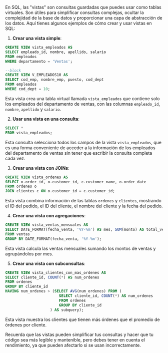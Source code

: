 En SQL, las "vistas" son consultas guardadas que puedes usar como tablas virtuales. Son útiles para simplificar consultas complejas, ocultar la complejidad de la base de datos y proporcionar una capa de abstracción de los datos. Aquí tienes algunos ejemplos de cómo crear y usar vistas en SQL:

1. **Crear una vista simple**:

```sql
CREATE VIEW vista_empleados AS
SELECT empleado_id, nombre, apellido, salario
FROM empleados
WHERE departamento = 'Ventas';
```

```sql
--block
CREATE VIEW V_EMPLEADOS10 AS
SELECT cod_emp, nombre_emp, puesto, cod_dept
FROM empleados
WHERE cod_dept = 10;
```

Esta vista crea una tabla virtual llamada `vista_empleados` que contiene solo los empleados del departamento de ventas, con las columnas `empleado_id`, `nombre`, `apellido` y `salario`.

2. **Usar una vista en una consulta**:

```sql
SELECT *
FROM vista_empleados;
```

Esta consulta selecciona todos los campos de la vista `vista_empleados`, que es una forma conveniente de acceder a la información de los empleados del departamento de ventas sin tener que escribir la consulta completa cada vez.

3. **Crear una vista con JOINs**:

```sql
CREATE VIEW vista_ordenes AS
SELECT o.order_id, o.customer_id, c.customer_name, o.order_date
FROM ordenes o
JOIN clientes c ON o.customer_id = c.customer_id;
```

Esta vista combina información de las tablas `ordenes` y `clientes`, mostrando el ID del pedido, el ID del cliente, el nombre del cliente y la fecha del pedido.

4. **Crear una vista con agregaciones**:

```sql
CREATE VIEW vista_ventas_mensuales AS
SELECT DATE_FORMAT(fecha_venta, '%Y-%m') AS mes, SUM(monto) AS total_ventas
FROM ventas
GROUP BY DATE_FORMAT(fecha_venta, '%Y-%m');
```

Esta vista calcula las ventas mensuales sumando los montos de ventas y agrupándolos por mes.

5. **Crear una vista con subconsultas**:

```sql
CREATE VIEW vista_clientes_con_mas_ordenes AS
SELECT cliente_id, COUNT(*) AS num_ordenes
FROM ordenes
GROUP BY cliente_id
HAVING num_ordenes > (SELECT AVG(num_ordenes) FROM (
                        SELECT cliente_id, COUNT(*) AS num_ordenes
                        FROM ordenes
                        GROUP BY cliente_id
                    ) AS subquery);
```

Esta vista muestra los clientes que tienen más órdenes que el promedio de órdenes por cliente.

Recuerda que las vistas pueden simplificar tus consultas y hacer que tu código sea más legible y mantenible, pero debes tener en cuenta el rendimiento, ya que pueden afectarlo si se usan incorrectamente.

